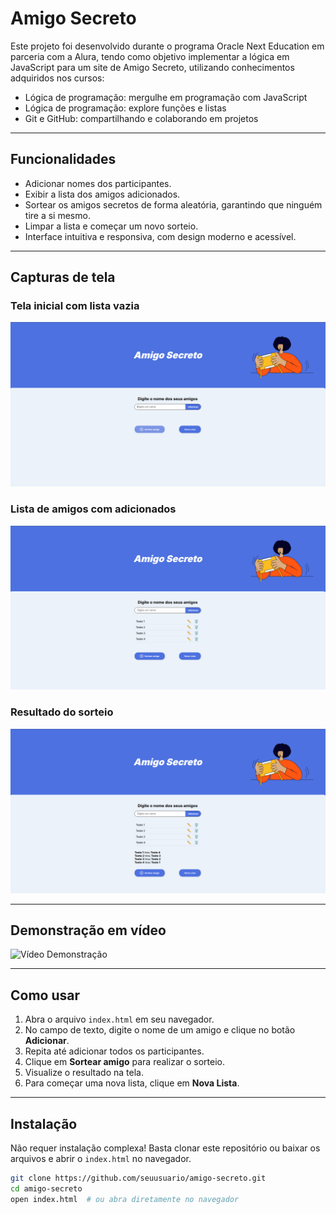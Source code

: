# Amigo Secreto
Este projeto foi desenvolvido durante o programa Oracle Next Education em parceria com a Alura, tendo como objetivo implementar a lógica em JavaScript para um site de Amigo Secreto, utilizando conhecimentos adquiridos nos cursos:

- Lógica de programação: mergulhe em programação com JavaScript
- Lógica de programação: explore funções e listas
- Git e GitHub: compartilhando e colaborando em projetos

---

## Funcionalidades

- Adicionar nomes dos participantes.
- Exibir a lista dos amigos adicionados.
- Sortear os amigos secretos de forma aleatória, garantindo que ninguém tire a si mesmo.
- Limpar a lista e começar um novo sorteio.
- Interface intuitiva e responsiva, com design moderno e acessível.

---

## Capturas de tela

### Tela inicial com lista vazia

![Tela Inicial](assets/screenshot-inicial.png)

### Lista de amigos com adicionados

![Lista de Amigos](assets/screenshot-lista.png)

### Resultado do sorteio

![Resultado do Sorteio](assets/screenshot-resultado.png)

---

## Demonstração em vídeo


![Vídeo Demonstração]([video.webm](https://github.com/user-attachments/assets/6122a42b-a697-45d1-8a0d-700eb5e6ad6e))

---

## Como usar

1. Abra o arquivo `index.html` em seu navegador.
2. No campo de texto, digite o nome de um amigo e clique no botão **Adicionar**.
3. Repita até adicionar todos os participantes.
4. Clique em **Sortear amigo** para realizar o sorteio.
5. Visualize o resultado na tela.
6. Para começar uma nova lista, clique em **Nova Lista**.

---

## Instalação

Não requer instalação complexa! Basta clonar este repositório ou baixar os arquivos e abrir o `index.html` no navegador.

```bash
git clone https://github.com/seuusuario/amigo-secreto.git
cd amigo-secreto
open index.html  # ou abra diretamente no navegador

